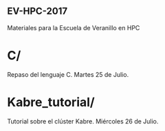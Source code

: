 ## EV-HPC-2017
Materiales para la Escuela de Veranillo en HPC

# C/

Repaso del lenguaje C. Martes 25 de Julio.


# Kabre_tutorial/

Tutorial sobre el clúster Kabre. Miércoles 26 de Julio. 

